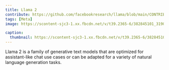 ```yaml
---
title: Llama 2
contribute: https://github.com/facebookresearch/llama/blob/main/CONTRIBUTING.md
tags: [Meta]
image: https://scontent-sjc3-1.xx.fbcdn.net/v/t39.2365-6/382845101_319009987476355_3736690826998235085_n.png?_nc_cat=111&ccb=1-7&_nc_sid=e280be&_nc_ohc=CKvnYMvoJHIAX_njBmV&_nc_ht=scontent-sjc3-1.xx&oh=00_AfAx0y1dIMZ2G_G9Q1PM-d8vZUfueDJ-0T-zaYPw3uq5-g&oe=65BD07E7

caption:
  thumbnail: https://scontent-sjc3-1.xx.fbcdn.net/v/t39.2365-6/382845101_319009987476355_3736690826998235085_n.png?_nc_cat=111&ccb=1-7&_nc_sid=e280be&_nc_ohc=CKvnYMvoJHIAX_njBmV&_nc_ht=scontent-sjc3-1.xx&oh=00_AfAx0y1dIMZ2G_G9Q1PM-d8vZUfueDJ-0T-zaYPw3uq5-g&oe=65BD07E7
---
```


Llama 2 is a family of generative text models that are optimized for assistant-like chat use cases or can be adapted for a variety of natural language generation tasks.
